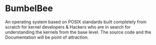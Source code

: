# BumbelBee
An operating system based on POSIX standards built completely from scratch for kernel developers &amp; Hackers who are in search for understanding the kernels from the base level. The source code and the Documentation will be point of attraction.
